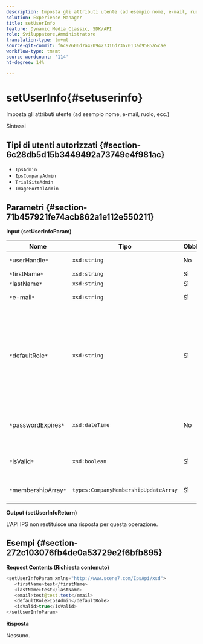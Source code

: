 ```yaml
---
description: Imposta gli attributi utente (ad esempio nome, e-mail, ruolo, ecc.)
solution: Experience Manager
title: setUserInfo
feature: Dynamic Media Classic, SDK/API
role: Sviluppatore,Amministratore
translation-type: tm+mt
source-git-commit: f6c97606d7a4209427316d7367013ad9585a5cae
workflow-type: tm+mt
source-wordcount: '114'
ht-degree: 14%

---
```



# setUserInfo{#setuserinfo}

Imposta gli attributi utente (ad esempio nome, e-mail, ruolo, ecc.)

Sintassi

## Tipi di utenti autorizzati {#section-6c28db5d15b3449492a73749e4f981ac}

* `IpsAdmin`
* `IpsCompanyAdmin`
* `TrialSiteAdmin`
* `ImagePortalAdmin`

## Parametri {#section-71b457921fe74acb862a1e112e550211}

**Input (setUserInfoParam)**

| Nome | Tipo | Obbligatorio | Descrizione |
|---|---|---|---|
| `*`userHandle`*` | `xsd:string` | No | Maniglia utente. |
| `*`firstName`*` | `xsd:string` | Sì | Nome. |
| `*`lastName`*` | `xsd:string` | Sì | Cognome. |
| `*`e-mail`*` | `xsd:string` | Sì | E-mail utente. |
| `*`defaultRole`*` | `xsd:string` | Sì | Imposta il ruolo di un utente in ogni società a cui appartiene. Tuttavia, il ruolo `IpsAdmin` sostituisce altre impostazioni per azienda. |
| `*`passwordExpires`*` | `xsd:dateTime` | No | Data di scadenza della password del set. |
| `*`isValid`*` | `xsd:boolean` | Sì | Determina se l&#39;utente è un utente IPS valido. |
| `*`membershipArray`*` | `types:CompanyMembershipUpdateArray` | Sì | Un array di handle aziendali. |

**Output (setUserInfoReturn)**

L&#39;API IPS non restituisce una risposta per questa operazione.

## Esempi {#section-272c103076fb4de0a53729e2f6bfb895}

**Request Contents (Richiesta contenuto)**

```java
<setUserInfoParam xmlns="http://www.scene7.com/IpsApi/xsd">
   <firstName>test</firstName>
   <lastName>test</lastName>
   <email>test@test.test</email>
   <defaultRole>IpsAdmin</defaultRole>
   <isValid>true</isValid>
</setUserInfoParam>
```

**Risposta**

Nessuno.

